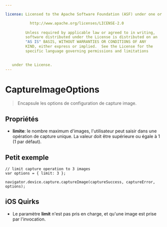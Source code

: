 ```yaml
---

license: Licensed to the Apache Software Foundation (ASF) under one or more contributor license agreements. See the NOTICE file distributed with this work for additional information regarding copyright ownership. The ASF licenses this file to you under the Apache License, Version 2.0 (the "License"); you may not use this file except in compliance with the License. You may obtain a copy of the License at

           http://www.apache.org/licenses/LICENSE-2.0
    
         Unless required by applicable law or agreed to in writing,
         software distributed under the License is distributed on an
         "AS IS" BASIS, WITHOUT WARRANTIES OR CONDITIONS OF ANY
         KIND, either express or implied.  See the License for the
         specific language governing permissions and limitations
    

   under the License.
---
```


# CaptureImageOptions

> Encapsule les options de configuration de capture image.

## Propriétés

*   **limite**: le nombre maximum d'images, l'utilisateur peut saisir dans une opération de capture unique. La valeur doit être supérieure ou égale à 1 (1 par défaut).

## Petit exemple

    // limit capture operation to 3 images
    var options = { limit: 3 };
    
    navigator.device.capture.captureImage(captureSuccess, captureError, options);
    

## iOS Quirks

*   Le paramètre **limit** n'est pas pris en charge, et qu'une image est prise par l'invocation.